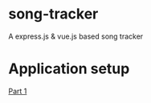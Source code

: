 # song-tracker
A express.js &amp; vue.js based song tracker

# Application setup
[Part 1](https://youtu.be/Fa4cRMaTDUI)
